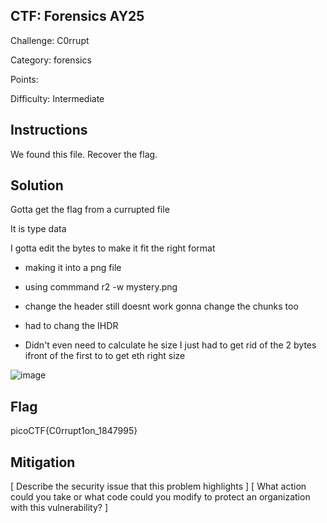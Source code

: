 ## CTF: Forensics AY25
Challenge: C0rrupt 

Category:  forensics

Points:

Difficulty: Intermediate

## Instructions

We found this file. Recover the flag.

## Solution

Gotta get the flag from a currupted file 

It is type data 

I gotta edit the bytes to make it fit the right format 
* making it into a png file 
* using commmand r2 -w mystery.png

* change the header still doesnt work gonna change the chunks too

* had to chang the IHDR 

* Didn't even need to calculate he size I just had to get rid of the 2 bytes ifront of the first to to get eth right size 

![image](workthistime.png)

## Flag

picoCTF{C0rrupt1on_1847995}

## Mitigation

[ Describe the security issue that this problem highlights ]
[ What action could you take or what code could you modify to protect an organization with this vulnerability? ]
